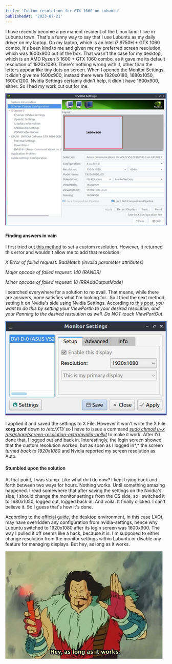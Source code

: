 ```yaml
---
title: 'Custom resolution for GTX 1060 on Lubuntu'
publishedAt: '2023-07-21'
---
```

I have recently become a permanent resident of the Linux land. I live in
Lubuntu town. That's a funny way to say that I use Lubuntu as my daily
driver on my laptop. On my laptop, which is an Intel i7 9750H + GTX 1060
combo, it's been kind to me and given me my preferred screen resolution,
which was 1600x900 out of the box. That wasn't the case for my desktop,
which is an AMD Ryzen 5 1600 + GTX 1060 combo, as it gave me its default
resolution of 1920x1080. There's nothing wrong with it, other than the
letters appear like tiny dots on screen. When I opened the Monitor
Settings, it didn't give me 1600x900, instead there were 1920x0180,
1680x1050, 1600x1200. Nvidia Settings certainly didn't help, it didn't
have 1600x900, either. So I had my work cut out for me.

![](/images/blog/230721/nvidia.jpg)

#### Finding answers in vain

I first tried out [this
method](https://itslinuxfoss.com/set-custom-resolution-using-xrandr/)
to set a custom resolution. However, it returned this error and wouldn't
allow me to add that resolution:

*X Error of failed request: BadMatch (invalid parameter attributes)*

*Major opcode of failed request: 140 (RANDR)*

*Minor opcode of failed request: 18 (RRAddOutputMode)*

I searched everywhere for a solution to no avail. That means, while
there are answers, none satisfies what I'm looking for.. So I tried the
next method, setting it on Nvidia's side using Nvidia Settings.
According to [this
post](https://bbs.archlinux.org/viewtopic.php?id=255287),
*you want to do this by setting your ViewPortIn to your desired
resolution, and your Panning to the desired resolution as well. Do NOT
touch ViewPortOut*.

![](/images/blog/230721/lxqt-config-monitor.jpg)

I applied it and saved the settings to X File. However it won't write
the X File **xorg.conf** down to */etc/X11/* so I have to issue a
command [*sudo chmod u+x
/usr/share/screen-resolution-extra/nvidia-polkit*](https://forums.developer.nvidia.com/t/cant-save-to-x-configuration-file-on-nvidia-settings/185069)
to make it work. After I'd done that, I logged out and back in.
Interestingly, the login screen showed that the custom resolution
worked, but as soon as I logged in*,* the screen *turned back to
1920x1080* and Nvidia reported my screen resolution as Auto.

#### Stumbled upon the solution

At that point, I was stump. Like what do I do now? I kept trying back
and forth between two ways for hours. Nothing works. Until something
amazing happened. I read somewhere that after saving the settings on the
Nvidia's side, I should change the monitor settings from the OS side, so
I switched it to 1680x1050, logged out, logged back in. And voila. It
finally clicked. I can't believe it. So I guess that's how it's done.

According to the [official
guide](https://forums.developer.nvidia.com/t/persist-nvidia-x-server-settings/158102/5),
the desktop environment, in this case LXQt, may have overridden any
configuration from nvidia-settings, hence why Lubuntu switched to
1920x1080 after its login screen was 1600x900. The way I pulled it off
seems like a hack, because it is. I'm supposed to either change
resolution from the monitor settings within Lubuntu or disable any
feature for managing displays. But hey, as long as it works.

![](/images/blog/230721/it_work.png)
